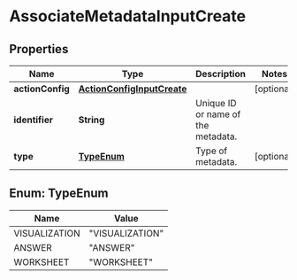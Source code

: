 

# AssociateMetadataInputCreate


## Properties

| Name | Type | Description | Notes |
|------------ | ------------- | ------------- | -------------|
|**actionConfig** | [**ActionConfigInputCreate**](ActionConfigInputCreate.md) |  |  [optional] |
|**identifier** | **String** | Unique ID or name of the metadata. |  |
|**type** | [**TypeEnum**](#TypeEnum) | Type of metadata. |  [optional] |



## Enum: TypeEnum

| Name | Value |
|---- | -----|
| VISUALIZATION | &quot;VISUALIZATION&quot; |
| ANSWER | &quot;ANSWER&quot; |
| WORKSHEET | &quot;WORKSHEET&quot; |



